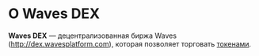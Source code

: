 # О Waves DEX

**Waves DEX** — децентрализованная биржа Waves (<http://dex.wavesplatform.com>), которая позволяет торговать [токенами](/blockchain/token.md).
